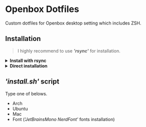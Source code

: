 # Openbox Dotfiles

Custom dotfiles for Openbox desktop setting which includes ZSH.

## Installation

> I highly recommend to use ***'rsync'*** for installation.

<details>
<summary><b>Install with rsync</b></summary>

#### Clone the repository to *'~/Documents'* and install with rsync.

```bash
git clone https://github.com/aruyu/openbox-dotfiles.git ~/Documents/openbox-dotfiles/
```

> Use rsync to sync the dotfiles.

```bash
rsync -avxHAXP --include={'zsh','.zshrc'} --exclude={'.*','tools','LICENSE','*.md'} ~/Documents/openbox-dotfiles/* ~/.config/
```

> Run *'install.sh'* to install essentials.

``` bash
bash ~/Documents/openbox-dotfiles/tools/install_themes.sh
bash ~/Documents/openbox-dotfiles/tools/install_zsh.sh
```

</details>

<details>
<summary><b>Direct installation</b></summary>

#### Clone the repository to *'~/.config'* directly.

```bash
git clone https://github.com/aruyu/openbox-dotfiles.git ~/.config
```

> Run *'install.sh'* to install essentials.

```bash
bash ~/.config/tools/install_themes.sh
bash ~/.config/tools/install_zsh.sh
```

</details>

## *'install.sh'* script

Type one of belows.

- Arch
- Ubuntu
- Mac
- Font (*'JetBrainsMono NerdFont'* fonts installation)
